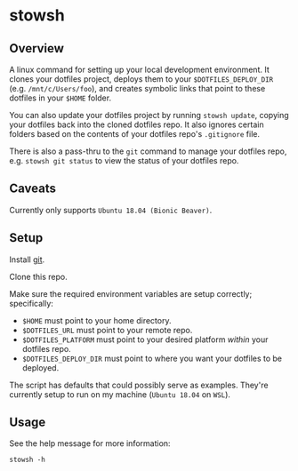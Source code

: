 # stowsh

## Overview
A linux command for setting up your local development environment. It clones your dotfiles project, deploys them to your `$DOTFILES_DEPLOY_DIR` (e.g. `/mnt/c/Users/foo`), and creates symbolic links that point to these dotfiles in your `$HOME` folder.

You can also update your dotfiles project by running `stowsh update`, copying your dotfiles back into the cloned dotfiles repo. It also ignores certain folders based on the contents of your dotfiles repo's `.gitignore` file.

There is also a pass-thru to the `git` command to manage your dotfiles repo, e.g. `stowsh git status` to view the status of your dotfiles repo.

## Caveats

Currently only supports `Ubuntu 18.04 (Bionic Beaver)`.

## Setup

Install [git](https://git-scm.com/book/en/v2/Getting-Started-Installing-Git).

Clone this repo.

Make sure the required environment variables are setup correctly; specifically:

* `$HOME` must point to your home directory.
* `$DOTFILES_URL` must point to your remote repo.
* `$DOTFILES_PLATFORM` must point to your desired platform _within_ your dotfiles repo.
* `$DOTFILES_DEPLOY_DIR` must point to where you want your dotfiles to be deployed.

The script has defaults that could possibly serve as examples. They're currently setup to run on my machine (`Ubuntu 18.04` on `WSL`).

## Usage
See the help message for more information:

```
stowsh -h
```

